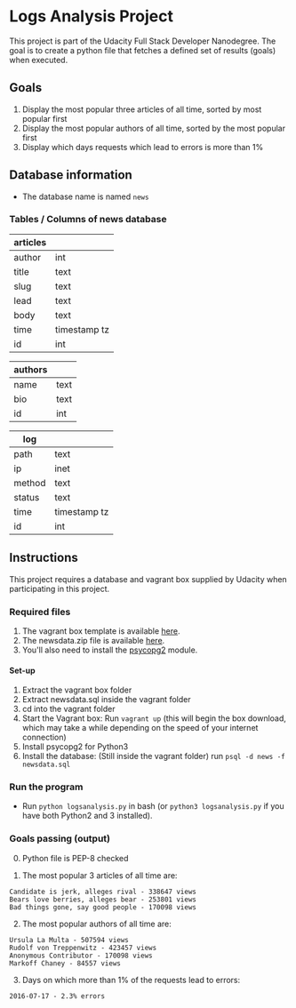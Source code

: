 # Logs Analysis Project
This project is part of the Udacity Full Stack Developer Nanodegree.
The goal is to create a python file that fetches a defined set of results (goals) when executed.

## Goals

1. Display the most popular three articles of all time, sorted by most popular first
2. Display the most popular authors of all time, sorted by the most popular first
3. Display which days requests which lead to errors is more than 1%


## Database information

- The database name is named `news`

### Tables / Columns of news database

| articles |              |
|----------|--------------|
| author   | int          | *References authors(id)*
| title    | text         |
| slug     | text         |
| lead     | text         |
| body     | text         |
| time     | timestamp tz |
| id       | int          |

| authors  |              |
|----------|--------------|
| name     | text         |
| bio      | text         |
| id       | int          |

| log      |              |
|----------|--------------|
| path     | text         |
| ip       | inet         |
| method   | text         |
| status   | text         |
| time     | timestamp tz |
| id       | int          |

## Instructions

This project requires a database and vagrant box supplied by Udacity when participating in this project.

### Required files

1. The vagrant box template is available [here](https://d17h27t6h515a5.cloudfront.net/topher/2017/August/59822701_fsnd-virtual-machine/fsnd-virtual-machine.zip).
2. The newsdata.zip file is available [here](https://d17h27t6h515a5.cloudfront.net/topher/2016/August/57b5f748_newsdata/newsdata.zip).
3. You'll also need to install the [psycopg2](http://initd.org/psycopg/docs/) module.

#### Set-up

1. Extract the vagrant box folder
2. Extract newsdata.sql inside the vagrant folder
3. cd into the vagrant folder
4. Start the Vagrant box: Run `vagrant up` (this will begin the box download, which may take a while depending on the speed of your internet connection)
5. Install psycopg2 for Python3
6. Install the database: (Still inside the vagrant folder) run `psql -d news -f newsdata.sql` 

### Run the program

- Run `python logsanalysis.py` in bash (or `python3 logsanalysis.py` if you have both Python2 and 3 installed).

### Goals passing (output)

0. Python file is PEP-8 checked

1. The most popular 3 articles of all time are:
```
Candidate is jerk, alleges rival - 338647 views
Bears love berries, alleges bear - 253801 views
Bad things gone, say good people - 170098 views
```

2. The most popular authors of all time are:
```
Ursula La Multa - 507594 views
Rudolf von Treppenwitz - 423457 views
Anonymous Contributor - 170098 views
Markoff Chaney - 84557 views
```

3. Days on which more than 1% of the requests lead to errors:
```
2016-07-17 - 2.3% errors
```